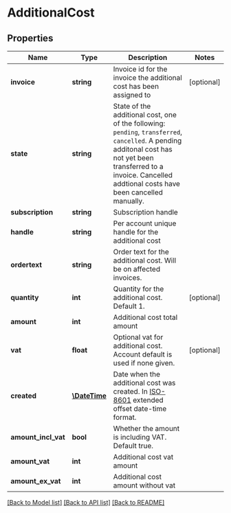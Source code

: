 # AdditionalCost

## Properties
Name | Type | Description | Notes
------------ | ------------- | ------------- | -------------
**invoice** | **string** | Invoice id for the invoice the additional cost has been assigned to | [optional]
**state** | **string** | State of the additional cost, one of the following: `pending`, `transferred`, `cancelled`. A pending additonal cost has not yet been transferred to a invoice. Cancelled addtional costs have been cancelled manually. |
**subscription** | **string** | Subscription handle |
**handle** | **string** | Per account unique handle for the additional cost |
**ordertext** | **string** | Order text for the additional cost. Will be on affected invoices. |
**quantity** | **int** | Quantity for the additional cost. Default 1. | [optional]
**amount** | **int** | Additional cost total amount |
**vat** | **float** | Optional vat for additional cost. Account default is used if none given. | [optional]
**created** | [**\DateTime**](\DateTime.md) | Date when the additional cost was created. In [ISO-8601](http://en.wikipedia.org/wiki/ISO_8601) extended offset date-time format. |
**amount_incl_vat** | **bool** | Whether the amount is including VAT. Default true. |
**amount_vat** | **int** | Additional cost vat amount |
**amount_ex_vat** | **int** | Additional cost amount without vat |

[[Back to Model list]](../../README.md#documentation-for-models) [[Back to API list]](../../README.md#documentation-for-api-endpoints) [[Back to README]](../../README.md)



